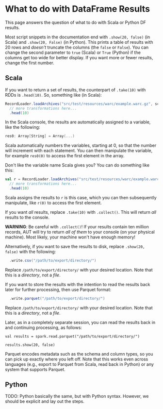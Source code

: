 # What to do with DataFrame Results

This page answers the question of what to do with Scala or Python DF results.

Most script snippets in the documentation end with `.show(20, false)` (in Scala) and `.show(20, False)` (in Python).
This prints a table of results with 20 rows and _doesn't_ truncate the columns (the `false` or `False`).
You can change the second parameter to `true` (Scala) or `True` (Python) if the columns get too wide for better display.
If you want more or fewer results, change the first number.

## Scala

If you want to return a set of results, the counterpart of `.take(10)` with RDDs is `.head(10)`.
So, something like (in Scala):

```scala
RecordLoader.loadArchives("src/test/resources/warc/example.warc.gz", sc).extractValidPagesDF()
  // more transformations here...
  .head(10)
```

In the Scala console, the results are automatically assigned to a variable, like the following:

```scala
res0: Array[String] = Array(...)
```

Scala automatically numbers the variables, starting at 0, so that the number will increment with each statement.
You can then manipulate the variable, for example `res0(0)` to access the first element in the array.

Don't like the variable name Scala gives you?
You can do something like this:

```scala
val r = RecordLoader.loadArchives("src/test/resources/warc/example.warc.gz", sc).keepValidPages()
  // more transformations here...
  .head(10)
```

Scala assigns the results to `r` is this case, which you can then subsequently manipulate, like `r(0)` to access the first element.

If you want _all_ results, replace `.take(10)` with `.collect()`.
This will return _all_ results to the console.

**WARNING**: Be careful with `.collect()`! If your results contain ten million records, AUT will try to return _all of them_  to your console (on your physical machine).
Most likely, your machine won't have enough memory!

Alternatively, if you want to save the results to disk, replace `.show(20, false)` with the following:

```scala
  .write.csv("/path/to/export/directory/")
```

Replace `/path/to/export/directory/` with your desired location.
Note that this is a _directory_, not a _file_.

If you want to store the results with the intention to read the results back later for further processing, then use Parquet format:

```scala
  .write.parquet("/path/to/export/directory/")
```

Replace `/path/to/export/directory/` with your desired location.
Note that this is a _directory_, not a _file_.

Later, as in a completely separate session, you can read the results back in and continuing processing, as follows:

```
val results = spark.read.parquet("/path/to/export/directory/")

results.show(20, false)
```

Parquet encodes metadata such as the schema and column types, so you can pick up exactly where you left off.
Note that this works even across languages (e.g., export to Parquet from Scala, read back in Python) or any system that supports Parquet.

## Python

TODO: Python basically the same, but with Python syntax. However, we should be explicit and lay out the steps.
